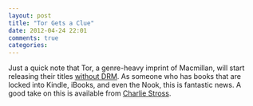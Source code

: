 ```yaml
---
layout: post
title: "Tor Gets a Clue"
date: 2012-04-24 22:01
comments: true
categories: 
---
```


Just a quick note that Tor, a genre-heavy imprint of Macmillan, will start releasing their titles [without DRM](http://www.tor.com/blogs/2012/04/torforge-e-book-titles-to-go-drm-free).  As someone who has books that are locked into Kindle, iBooks, and even the Nook, this is fantastic news. A good take on this is available from [Charlie Stross](http://www.antipope.org/charlie/blog-static/2012/04/more-on-drm-and-ebooks.html).

